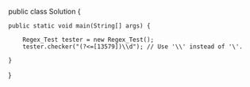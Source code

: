 public class Solution {

    public static void main(String[] args) {

        Regex_Test tester = new Regex_Test();
        tester.checker("(?<=[13579])\\d"); // Use '\\' instead of '\'.

    }
}